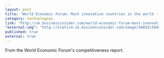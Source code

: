 ```yaml
---
layout: post
title: "World Economic Forum: Most innovative countries in the world - Business Insider"
category: technologies
link: "http://uk.businessinsider.com/world-economic-forum-most-innovative-countries-2015-10?utm_source=feedly&utm_medium=webfeeds?r=US&IR=T"
"external-img": "http://static4.uk.businessinsider.com/image/560d3c50dd08954f5e8b467b/the-12-most-innovative-countries-in-the-world.jpg"
published: true
external: true
---
```

<p>
From the World Economic Forum's competitiveness report.</p>